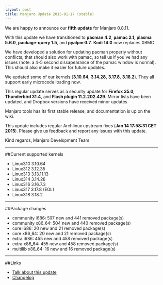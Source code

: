 ```yaml
---
layout: post
title: Manjaro Update 2015-01-17 (stable)
---
```


We are happy to announce our **fifth update** for Manjaro 0.8.11.

With this update we have transitioned to **pacman 4.2**, **pamac 2.1**, **plasma 5.6.0**, **package-query 1.5**, and **pyalpm 0.7**. **Kodi 14.0** now replaces XBMC.

We have developed a solution for updating pacman properly without conflicts, that should also work with pamac, so tell us if you've had any issues (note: a 4-5 second dissapearance of the pamac window is normal). This should also make it easier for future updates.

We updated some of our kernels (**3.10.64**, **3.14.28**, **3.17.8**, **3.18.2**). They all support early microcode loading now.

This regular update serves as a security update for **Firefox 35.0**, **Thunderbird 31.4**, and **Flash plugin 11.2.202.429**. Mirror lists have been updated, and Dropbox versions have received minor updates.

Manjaro tools has its first stable release, and documentation is up on the wiki.

This update includes regular Archlinux upstream fixes (**Jan 14 17:58:31 CET 2015**).
Please give us feedback and report any issues with this update.

Kind regards,
Manjaro Development Team

----

##Current supported kernels

* Linux310 3.10.64
* Linux312 3.12.35
* Linux313 3.13.11.13
* Linux314 3.14.28
* Linux316 3.16.7.3
* Linux317 3.17.8 (EOL)
* Linux318 3.18.2

----

##Package changes

* community i686:  507 new and 441 removed package(s)
* community x86_64:  504 new and 440 removed package(s)
* core i686:  20 new and 21 removed package(s)
* core x86_64:  20 new and 21 removed package(s)
* extra i686:  455 new and 458 removed package(s)
* extra x86_64:  455 new and 458 removed package(s)
* multilib x86_64:  16 new and 16 removed package(s)

----

##Links

* [Talk about this update](https://forum.manjaro.org/index.php?topic=19636.0)
* [Changelog](https://lists.manjaro.org/pipermail/manjaro-packages/Week-of-Mon-20150112/002382.html)
